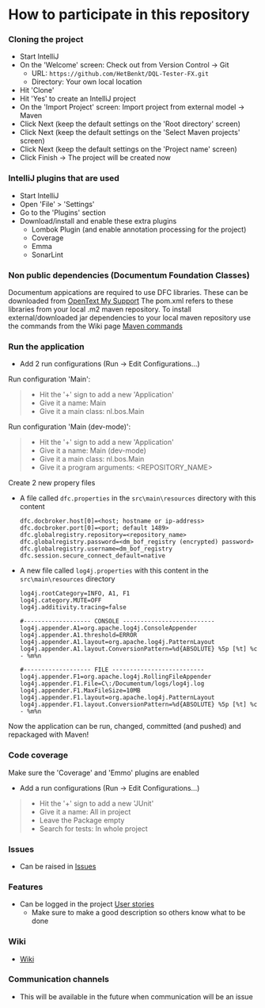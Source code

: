 # How to participate in this repository
### Cloning the project
* Start IntelliJ
* On the 'Welcome' screen: Check out from Version Control -> Git
    * URL: `https://github.com/HetBenkt/DQL-Tester-FX.git`
    * Directory: Your own local location
* Hit 'Clone'
* Hit 'Yes' to create an IntelliJ project
* On the 'Import Project' screen: Import project from external model -> Maven
* Click Next (keep the default settings on the 'Root directory' screen)
* Click Next (keep the default settings on the 'Select Maven projects' screen)
* Click Next (keep the default settings on the 'Project name' screen)
* Click Finish -> The project will be created now
### IntelliJ plugins that are used
* Start IntelliJ
* Open 'File' > 'Settings'
* Go to the 'Plugins' section
* Download/install and enable these extra plugins
    * Lombok Plugin (and enable annotation processing for the project)
    * Coverage
    * Emma
    * SonarLint
### Non public dependencies (Documentum Foundation Classes)
Documentum appications are required to use DFC libraries. These can be downloaded from [OpenText My Support](https://mysupport.opentext.com)
The pom.xml refers to these libraries from your local .m2 maven repository. To install external/downloaded jar dependencies to your local maven repository use the commands from the Wiki page [Maven commands](https://github.com/HetBenkt/DQL-Tester-FX/wiki/Maven-commands)
### Run the application
* Add 2 run configurations (Run -> Edit Configurations...)

Run configuration 'Main':
> * Hit the '+' sign to add a new 'Application'
> * Give it a name: Main
> * Give it a main class: nl.bos.Main

Run configuration 'Main (dev-mode)':

> * Hit the '+' sign to add a new 'Application'
> * Give it a name: Main (dev-mode)
> * Give it a main class: nl.bos.Main
> * Give it a program arguments: <REPOSITORY_NAME> <USERNAME> <PASSWORD>

Create 2 new propery files
* A file called `dfc.properties` in the `src\main\resources` directory with this content
    ```
    dfc.docbroker.host[0]=<host; hostname or ip-address>
    dfc.docbroker.port[0]=<port; default 1489>
    dfc.globalregistry.repository=<repository_name>
    dfc.globalregistry.password=<dm_bof_registry (encrypted) password>
    dfc.globalregistry.username=dm_bof_registry
    dfc.session.secure_connect_default=native
    ```
* A new file called `log4j.properties` with this content in the `src\main\resources` directory
    ```
    log4j.rootCategory=INFO, A1, F1
    log4j.category.MUTE=OFF
    log4j.additivity.tracing=false
    
    #------------------- CONSOLE --------------------------
    log4j.appender.A1=org.apache.log4j.ConsoleAppender
    log4j.appender.A1.threshold=ERROR
    log4j.appender.A1.layout=org.apache.log4j.PatternLayout
    log4j.appender.A1.layout.ConversionPattern=%d{ABSOLUTE} %5p [%t] %c - %m%n
    
    #------------------- FILE --------------------------
    log4j.appender.F1=org.apache.log4j.RollingFileAppender
    log4j.appender.F1.File=C\:/Documentum/logs/log4j.log
    log4j.appender.F1.MaxFileSize=10MB
    log4j.appender.F1.layout=org.apache.log4j.PatternLayout
    log4j.appender.F1.layout.ConversionPattern=%d{ABSOLUTE} %5p [%t] %c - %m%n
    ```
	
Now the application can be run, changed, committed (and pushed) and repackaged with Maven!
### Code coverage
Make sure the 'Coverage' and 'Emmo' plugins are enabled
* Add a run configurations (Run -> Edit Configurations...)

> * Hit the '+' sign to add a new 'JUnit'
> * Give it a name: All in project
> * Leave the Package empty
> * Search for tests: In whole project
### Issues
* Can be raised in [Issues](https://github.com/HetBenkt/DQL-Tester-FX/issues) 
### Features
* Can be logged in the project [User stories](https://github.com/HetBenkt/DQL-Tester-FX/projects/1)
    * Make sure to make a good description so others know what to be done
### Wiki
* [Wiki](https://github.com/HetBenkt/DQL-Tester-FX/wiki) 
### Communication channels
* This will be available in the future when communication will be an issue

